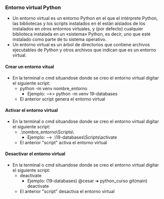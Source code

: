 ### Entorno virtual Python

- Un entorno virtual es un entorno Python en el que el intérprete Python, las bibliotecas y los scripts instalados en él están aislados de los instalados en otros entornos virtuales, y (por defecto) cualquier biblioteca instalada en un «sistema» Python, es decir, uno que esté instalado como parte de tu sistema operativo.
- Un entorno virtual es un árbol de directorios que contiene archivos ejecutables de Python y otros archivos que indican que es un entorno virtual.

#### Crear un entorno vitual
- En la terminal o cmd situandose donde se creo el entorno virtual digitar el siguiente script: 
    - python -m venv nombre_entorno
        - Ejemplo: -->> python -m venv 19-databases
    - El anterior script genera el entorno virtual
#### Activar el entorno virtual
- En la terminal o cmd situandose donde se creo el entorno virtual digitar el siguiente script:
    - .\nombre_entorno\Scripts\
        - Ejemplo: -->   .\19-databases\Scripts\activate
    - El anterior "script" activa el entorno virtual
#### Desactivar el entorno virtual 
- En la terminal o cmd situandose donde se creo el entorno virtual digitar el siguiente script:
    - deactivate
        - Ejemplo: (19-databases) @cesar ➜ python_curso git(main) deactivate  
    - El anterior "script" desactiva el entorno virtual


